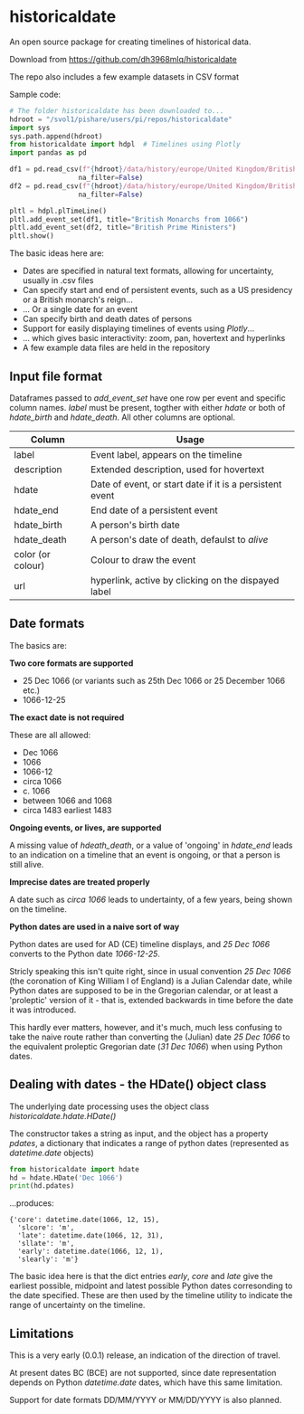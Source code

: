 # historicaldate

An open source package for creating timelines
of historical data.

Download from 
https://github.com/dh3968mlq/historicaldate

The repo also includes a few example datasets in CSV format

Sample code:

```python
# The folder historicaldate has been downloaded to...
hdroot = "/svol1/pishare/users/pi/repos/historicaldate" 
import sys
sys.path.append(hdroot)
from historicaldate import hdpl  # Timelines using Plotly
import pandas as pd

df1 = pd.read_csv(f"{hdroot}/data/history/europe/United Kingdom/British Monarchs.csv",
                 na_filter=False)
df2 = pd.read_csv(f"{hdroot}/data/history/europe/United Kingdom/British Prime Ministers.csv",
                 na_filter=False)

pltl = hdpl.plTimeLine()
pltl.add_event_set(df1, title="British Monarchs from 1066")
pltl.add_event_set(df2, title="British Prime Ministers") 
pltl.show() 
```

The basic ideas here are:
   * Dates are specified in natural text formats, allowing for uncertainty, usually in .csv files
   * Can specify start and end of persistent events, such as a US presidency or a British monarch's reign...
   * ... Or a single date for an event
   * Can specify birth and death dates of persons
   * Support for easily displaying timelines of events using *Plotly*...
   * ... which gives basic interactivity: zoom, pan, hovertext and hyperlinks
   * A few example data files are held in the repository
   
## Input file format

Dataframes passed to *add_event_set* have one row per event and specific column names. *label* must be present, togther with either *hdate* or both of *hdate_birth* and *hdate_death*. All other columns are optional.

| Column | Usage |
| ------ | ----- |
| label   | Event label, appears on the timeline  |
| description | Extended description, used for hovertext |
| hdate | Date of event, or start date if it is a persistent event |
| hdate_end | End date of a persistent event |
| hdate_birth | A person's birth date |
| hdate_death | A person's date of death, defaulst to *alive*|
| color (or colour) | Colour to draw the event
| url | hyperlink, active by clicking on the dispayed label |

## Date formats

The basics are:

**Two core formats are supported**
   * 25 Dec 1066 (or variants such as 25th Dec 1066 or 25 December 1066 etc.)
   * 1066-12-25

**The exact date is not required**

These are all allowed:
   * Dec 1066
   * 1066
   * 1066-12
   * circa 1066
   * c. 1066
   * between 1066 and 1068
   * circa 1483 earliest 1483

**Ongoing events, or lives, are supported**

A missing value of *hdeath_death*, or a value of 'ongoing'
in *hdate_end* leads to an indication on a timeline that an event is ongoing, or that a person is still alive.

**Imprecise dates are treated properly**

A date such as *circa 1066* leads to undertainty, of a few years, being shown on the timeline.

**Python dates are used in a naive sort of way**

Python dates are used for AD (CE) timeline displays,
and *25 Dec 1066* converts to the Python date *1066-12-25*.

Stricly speaking this isn't quite right, since in usual
convention *25 Dec 1066* (the coronation of King William I of England) is a Julian Calendar date, while Python dates
are supposed to be in the Gregorian calendar, or at least
a 'proleptic' version of it - that is, extended backwards
in time before the date it was introduced. 

This hardly ever matters, however, and it's 
much, much less confusing to take the naive route rather than
converting the (Julian) date *25 Dec 1066* to the equivalent
proleptic Gregorian date (*31 Dec 1066*) when using Python dates.

## Dealing with dates - the HDate() object class

The underlying date processing uses the object class *historicaldate.hdate.HDate()*

The constructor takes a string as input, and the object has a property *pdates*, a dictionary that indicates a range of python dates (represented as *datetime.date* objects)

```python
from historicaldate import hdate
hd = hdate.HDate('Dec 1066')
print(hd.pdates)
```

...produces:

```text
{'core': datetime.date(1066, 12, 15),
  'slcore': 'm',
  'late': datetime.date(1066, 12, 31),
  'sllate': 'm',
  'early': datetime.date(1066, 12, 1),
  'slearly': 'm'}
  ```

The basic idea here is that the dict entries *early*, *core* and *late* give the earliest possible, midpoint and latest possible Python dates corresonding to the date specified. These are then used by the timeline utility to indicate the range of uncertainty on the timeline.

## Limitations

This is a very early (0.0.1) release, an indication of the direction of travel.

At present dates BC (BCE) are not supported, since date representation depends on Python *datetime.date* dates, which have this same limitation.

Support for date formats DD/MM/YYYY or MM/DD/YYYY is also planned.

